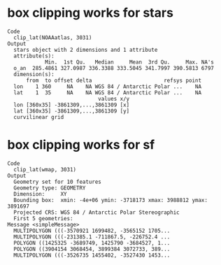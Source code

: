 # box clipping works for stars

    Code
      clip_lat(NOAAatlas, 3031)
    Output
      stars object with 2 dimensions and 1 attribute
      attribute(s):
                Min.  1st Qu.   Median     Mean  3rd Qu.     Max. NA's
      o_an  285.4861 327.0987 336.3388 333.5045 341.7997 390.5813 6797
      dimension(s):
          from  to offset delta                       refsys point
      lon    1 360     NA    NA WGS 84 / Antarctic Polar ...    NA
      lat    1  35     NA    NA WGS 84 / Antarctic Polar ...    NA
                                 values x/y
      lon [360x35] -3861309,...,3861309 [x]
      lat [360x35] -3861309,...,3861309 [y]
      curvilinear grid

# box clipping works for sf

    Code
      clip_lat(wmap, 3031)
    Output
      Geometry set for 10 features 
      Geometry type: GEOMETRY
      Dimension:     XY
      Bounding box:  xmin: -4e+06 ymin: -3718173 xmax: 3988812 ymax: 3891697
      Projected CRS: WGS 84 / Antarctic Polar Stereographic
      First 5 geometries:
    Message <simpleMessage>
      MULTIPOLYGON (((-3570921 1699482, -3565152 1705...
      MULTIPOLYGON (((-231385.1 -711867.5, -226752.4 ...
      POLYGON ((1425325 -3689749, 1425790 -3684527, 1...
      POLYGON ((3904154 3068454, 3899384 3072733, 389...
      MULTIPOLYGON (((-3526735 1455402, -3527430 1453...

